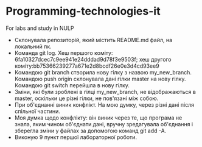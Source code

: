 # Programming-technologies-it
For labs and study in NULP
* Склонувала репозиторій, який містить README.md файл, на локальний пк.
* Команда git log. Хеш першого коміту: 6fa10327dcec7c9ee941e24dddad9d78f3e9503f; хеш другого коміту:bb75366239277a671e2d8bcdf26e0e3d4cd93ee9
* Командою git branch створила нову гілку з назвою my_new_branch. Командою push origin склонувала дані гілки master на нову гілку. Командою git switch перейшла в нову гілку. 
* Зміни, які були зроблені в гілці my_new_branch, не відображаються в master, оскільки це різні гілки, не пов'язані між собою. 
* При об'єднанні виник конфлікт. На мою думку, через різні дані після спільної частини.
* Моя думка щодо конфлікту: він виник через те, що програма не знала, яким чином об'єднати дані, вручну зредагувала об'єднання і зберегла зміни у файлах за допомогою команд git add -A.
* Виконую 9 пункт першої лабораторної роботи.
